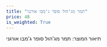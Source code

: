 ```yaml
---
title: "תמר מג'הול סופר ג'מבו אורגני"
price: 48
is_weighted: True
---
```


תיאור המוצר: תמר מג'הול סופר ג'מבו אורגני
